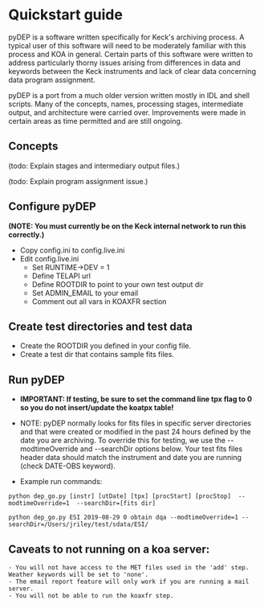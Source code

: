 # Quickstart guide

pyDEP is a software written specifically for Keck's archiving process.  A typical user of this software will need to be moderately familiar with this process and KOA in general.  Certain parts of this software were written to address particularly thorny issues arising from differences in data and keywords between the Keck instruments and lack of clear data concerning data program assignment.

pyDEP is a port from a much older version written mostly in IDL and shell scripts.  Many of the concepts, names, processing stages, intermediate output, and architecture were carried over.  Improvements were made in certain areas as time permitted and are still ongoing.  


## Concepts

(todo: Explain stages and intermediary output files.)

(todo: Explain program assignment issue.)


## Configure pyDEP
**(NOTE: You must currently be on the Keck internal network to run this correctly.)**

- Copy config.ini to config.live.ini 
- Edit config.live.ini
    - Set RUNTIME->DEV = 1
    - Define TELAPI url
    - Define ROOTDIR to point to your own test output dir
    - Set ADMIN_EMAIL to your email
    - Comment out all vars in KOAXFR section


## Create test directories and test data
- Create the ROOTDIR you defined in your config file.
- Create a test dir that contains sample fits files.


## Run pyDEP
- **IMPORTANT: If testing, be sure to set the command line tpx flag to 0 so you do not insert/update the koatpx table!**
- NOTE: pyDEP normally looks for fits files in specific server directories and that were created or modified in the past 24 hours defined by the date you are archiving.  To override this for testing, we use the --modtimeOverride and --searchDir options below.  Your test fits files header data should match the instrument and date you are running (check DATE-OBS keyword).


- Example run commands:
```
python dep_go.py [instr] [utDate] [tpx] [procStart] [procStop]  --modtimeOverride=1  --searchDir=[fits dir]

python dep_go.py ESI 2019-08-29 0 obtain dqa --modtimeOverride=1 --searchDir=/Users/jriley/test/sdata/ESI/ 
```

## Caveats to not running on a koa server:
    - You will not have access to the MET files used in the 'add' step.  Weather keywords will be set to 'none'.
    - The email report feature will only work if you are running a mail server.
    - You will not be able to run the koaxfr step.
